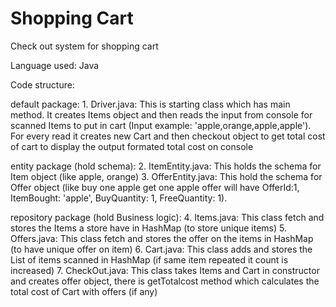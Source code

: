 # Shopping Cart
Check out system for shopping cart 

Language used: Java

Code structure:
 
default package:
	1. Driver.java: This is starting class which has main method. It creates Items object and then reads the input from console for scanned Items 		to put in cart (Input example: 'apple,orange,apple,apple'). For every read it creates new Cart and then checkout object to get total cost 		of cart to display the output formated total cost on console    
 
entity package (hold schema):
	2. ItemEntity.java: This holds the schema for Item object (like apple, orange)
	3. OfferEntity.java: This hold the schema for Offer object (like buy one apple get one apple offer will have OfferId:1, ItemBought: 'apple', 		BuyQuantity: 1, FreeQuantity: 1).

repository package (hold Business logic):
 	 4. Items.java: This class fetch and stores the Items a store have in HashMap (to store unique items)
 	 5. Offers.java: This class fetch and stores the offer on the items  in HashMap (to have unique offer on item)
 	 6. Cart.java: This class adds and stores the List of items scanned in HashMap (if same item repeated it count is increased)
 	 7. CheckOut.java: This class takes Items and Cart in constructor and creates offer object, there is getTotalcost method which calculates the 		total cost of Cart with offers (if any)
 	 